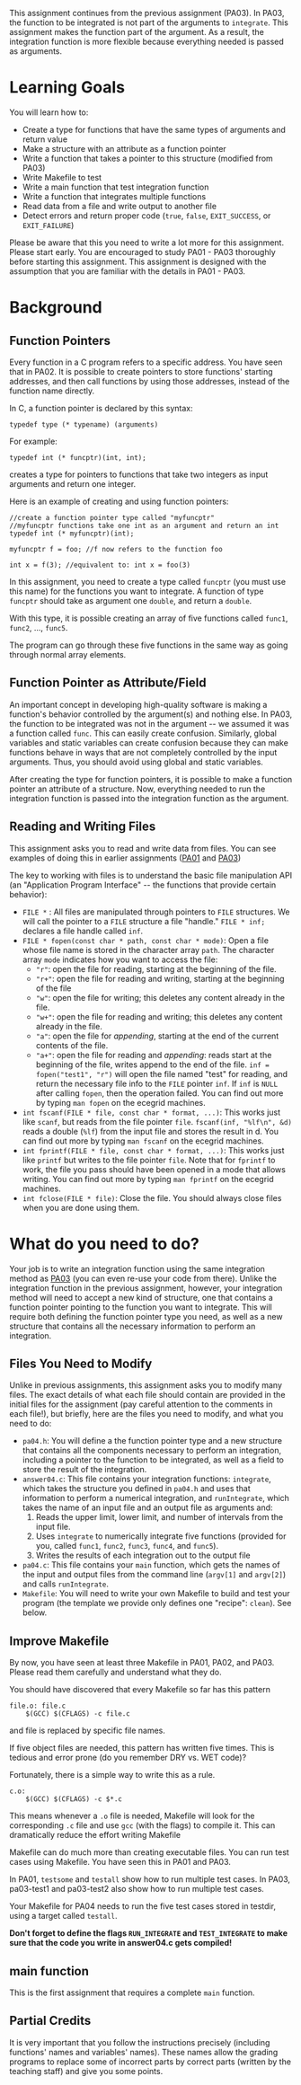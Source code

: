 This assignment continues from the previous assignment (PA03).  In
PA03, the function to be integrated is not part of the arguments to `integrate`.
This assignment makes the function part of the argument. As a result,
the integration function is more flexible because everything needed
is passed as arguments.

Learning Goals
==============

You will learn how to:
* Create a type for functions that have the same types of 
  arguments and return value
* Make a structure with an attribute as a function pointer
* Write a function that takes a pointer to this structure (modified from PA03)
* Write Makefile to test
* Write a main function that test integration function
* Write a function that integrates multiple functions
* Read data from a file and write output to another file
* Detect errors and return proper code (`true`, `false`, `EXIT_SUCCESS`, or `EXIT_FAILURE`)

Please be aware that this you need to write a lot more for this
assignment.  Please start early.  You are encouraged to study PA01 -
PA03 thoroughly before starting this assignment. This assignment is
designed with the assumption that you are familiar with the details
in PA01 - PA03.

Background
==========

Function Pointers
-----------------

Every function in a C program refers to a specific address. You have
seen that in PA02. It is possible to create pointers to store
functions' starting addresses, and then call functions by using those addresses, instead of the function name directly.

In C, a function pointer is declared by this syntax:

`typedef type (* typename) (arguments)`

For example:

`typedef int (* funcptr)(int, int);`

creates a type for pointers to functions that take two integers
as input arguments and return one integer.

Here is an example of creating and using function pointers:

```
//create a function pointer type called "myfuncptr"
//myfuncptr functions take one int as an argument and return an int
typedef int (* myfuncptr)(int); 

myfuncptr f = foo; //f now refers to the function foo

int x = f(3); //equivalent to: int x = foo(3)
```

In this assignment, you need to create a type called `funcptr` (you must
use this name) for the functions you want to integrate. A function of type `funcptr` should take as argument one `double`, and return a `double`.

With this type, it is possible creating an array of five functions called
`func1`, `func2`, ..., `func5`.  

The program can go through these five functions in the same way
as going through normal array elements.

Function Pointer as Attribute/Field
-----------------------------------

An important concept in developing high-quality software is making a
function's behavior controlled by the argument(s) and nothing else. In
PA03, the function to be integrated was not in the argument -- we assumed it was a function called `func`. This can
easily create confusion.  Similarly, global variables and static
variables can create confusion because they can make functions behave
in ways that are not completely controlled by the input arguments.
Thus, you should avoid using global and static variables.

After creating the type for function pointers, it is possible to make a
function pointer an attribute of a structure.  Now, everything needed
to run the integration function is passed into the integration
function as the argument. 

Reading and Writing Files
-------------------------

This assignment asks you to read and write data from files. You can see examples of doing this in earlier assignments ([PA01](https://engineering.purdue.edu/~milind/ece264/2017spring/assignments/pa01/) and [PA03](https://engineering.purdue.edu/~milind/ece264/2017spring/assignments/pa03/))

The key to working with files is to understand the basic file manipulation API (an "Application Program Interface" -- the functions that provide certain behavior):

* `FILE *` : All files are manipulated through pointers to `FILE` structures.
  We will call the pointer to a `FILE` structure a file "handle." `FILE * inf;` declares a file handle called `inf`.
* `FILE * fopen(const char * path, const char * mode)`: Open a file whose file
  name is stored in the character array `path`. The character array `mode`
  indicates how you want to access the file:
    * `"r"`: open the file for reading, starting at the beginning of the file.
    * `"r+"`: open the file for reading and writing, starting at the beginning
      of the file
    * `"w"`: open the file for writing; this deletes any content already in
      the file.
    * `"w+"`: open the file for reading and writing; this deletes any content
      already in the file.
    * `"a"`: open the file for *appending*, starting at the end of the current
      contents of the file.
    * `"a+"`: open the file for reading and *appending*: reads start at the
      beginning of the file, writes append to the end of the file.
  `inf = fopen("test1", "r")` will open the file named "test" for reading, and
  return the necessary file info to the `FILE` pointer `inf`. If `inf` is
  `NULL` after calling `fopen`, then the operation failed. You can find out
  more by typing `man fopen` on the ecegrid machines.
* `int fscanf(FILE * file, const char * format, ...)`: This works just like
  `scanf`, but reads from the file pointer `file`. `fscanf(inf, "%lf\n", &d)`
  reads a double (`%lf`) from the input file and stores the result in d. You
  can find out more by typing `man fscanf` on the ecegrid machines.
* `int fprintf(FILE * file, const char * format, ...)`: This works just like
  `printf` but writes to the file pointer `file`. Note that for `fprintf` to
  work, the file you pass should have been opened in a mode that allows
  writing. You can find out more by typing `man fprintf` on the ecegrid
  machines.
* `int fclose(FILE * file)`: Close the file. You should always close files
  when you are done using them.

What do you need to do?
=======================

Your job is to write an integration function using the same integration method as [PA03](https://engineering.purdue.edu/~milind/ece264/2017spring/assignments/pa03/) (you can even re-use your code from there). Unlike the integration function in the previous assignment, however, your integration method will need to accept a new kind of structure, one that contains a function pointer pointing to the function you want to integrate. This will require both defining the function pointer type you need, as well as a new structure that contains all the necessary information to perform an integration.

Files You Need to Modify
------------------------

Unlike in previous assignments, this assignment asks you to modify many files. The exact details of what each file should contain are provided in the initial files for the assignment (pay careful attention to the comments in each file!), but briefly, here are the files you need to modify, and what you need to do:

* `pa04.h`: You will define a the function pointer type and a new structure
  that contains all the components necessary to perform an integration,
  including a pointer to the function to be integrated, as well as a field to
  store the result of the integration.
* `answer04.c`: This file contains your integration functions: `integrate`, which takes the structure you defined in `pa04.h` and uses that information to perform a numerical integration, and `runIntegrate`, which takes the name of an input file and an output file as arguments and:
    1. Reads the upper limit, lower limit, and number of intervals from the input file.
    2. Uses `integrate` to numerically integrate five functions (provided for you, called `func1`, `func2`, `func3`, `func4`, and `func5`).
    3. Writes the results of each integration out to the output file
* `pa04.c`: This file contains your `main` function, which gets the names of
  the input and output files from the command line (`argv[1]` and `argv[2]`)
  and calls `runIntegrate`.
* `Makefile`: You will need to write your own Makefile to build and test your
  program (the template we provide only defines one "recipe": `clean`). See
  below.

Improve Makefile
----------------

By now, you have seen at least three Makefile in PA01, PA02, and
PA03. Please read them carefully and understand what they do.

You should have discovered that every Makefile so far has this pattern

```
file.o: file.c
	$(GCC) $(CFLAGS) -c file.c
```	

and file is replaced by specific file names.

If five object files are needed, this pattern has written five times.  This
is tedious and error prone (do you remember DRY vs. WET code)?

Fortunately, there is a simple way to write this as a rule.

```
c.o: 
	$(GCC) $(CFLAGS) -c $*.c 
```

This means whenever a `.o` file is needed, Makefile will look for the 
corresponding `.c` file and use `gcc` (with the flags) to compile it.  This
can dramatically reduce the effort writing Makefile

Makefile can do much more than creating executable files. You can run
test cases using Makefile.  You have seen this in PA01 and PA03.  

In PA01, `testsome` and `testall` show how to run multiple test cases.
In PA03, pa03-test1 and pa03-test2 also show how to run multiple test cases.

Your Makefile for PA04 needs to run the five test cases stored in testdir,
using a target called `testall`.

**Don't forget to define the flags `RUN_INTEGRATE` and `TEST_INTEGRATE` to
make sure that the code you write in answer04.c gets compiled!**

main function
-------------

This is the first assignment that requires a complete `main` function.  

Partial Credits
---------------

It is very important that you follow the instructions precisely
(including functions' names and variables' names). These names allow
the grading programs to replace some of incorrect parts by correct
parts (written by the teaching staff) and give you some points.